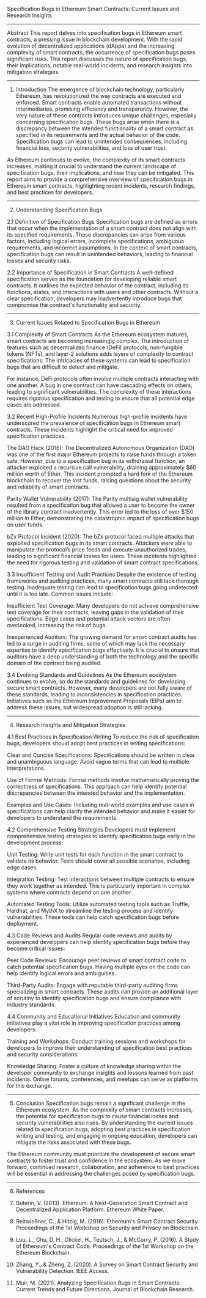Specification Bugs in Ethereum Smart Contracts: Current Issues and Research Insights


---

Abstract
This report delves into specification bugs in Ethereum smart contracts, a pressing issue in blockchain development. With the rapid evolution of decentralized applications (dApps) and the increasing complexity of smart contracts, the occurrence of specification bugs poses significant risks. This report discusses the nature of specification bugs, their implications, notable real-world incidents, and research insights into mitigation strategies.


---

1. Introduction
The emergence of blockchain technology, particularly Ethereum, has revolutionized the way contracts are executed and enforced. Smart contracts enable automated transactions without intermediaries, promising efficiency and transparency. However, the very nature of these contracts introduces unique challenges, especially concerning specification bugs. These bugs arise when there is a discrepancy between the intended functionality of a smart contract as specified in its requirements and the actual behavior of the code. Specification bugs can lead to unintended consequences, including financial loss, security vulnerabilities, and loss of user trust.

As Ethereum continues to evolve, the complexity of its smart contracts increases, making it crucial to understand the current landscape of specification bugs, their implications, and how they can be mitigated. This report aims to provide a comprehensive overview of specification bugs in Ethereum smart contracts, highlighting recent incidents, research findings, and best practices for developers.


---

2. Understanding Specification Bugs

2.1 Definition of Specification Bugs
Specification bugs are defined as errors that occur when the implementation of a smart contract does not align with its specified requirements. These discrepancies can arise from various factors, including logical errors, incomplete specifications, ambiguous requirements, and incorrect assumptions. In the context of smart contracts, specification bugs can result in unintended behaviors, leading to financial losses and security risks.

2.2 Importance of Specification in Smart Contracts
A well-defined specification serves as the foundation for developing reliable smart contracts. It outlines the expected behavior of the contract, including its functions, states, and interactions with users and other contracts. Without a clear specification, developers may inadvertently introduce bugs that compromise the contract's functionality and security.


---

3. Current Issues Related to Specification Bugs in Ethereum

3.1 Complexity of Smart Contracts
As the Ethereum ecosystem matures, smart contracts are becoming increasingly complex. The introduction of features such as decentralized finance (DeFi) protocols, non-fungible tokens (NFTs), and layer-2 solutions adds layers of complexity to contract specifications. The intricacies of these systems can lead to specification bugs that are difficult to detect and mitigate.

For instance, DeFi protocols often involve multiple contracts interacting with one another. A bug in one contract can have cascading effects on others, leading to significant vulnerabilities. The complexity of these interactions requires rigorous specification and testing to ensure that all potential edge cases are addressed.

3.2 Recent High-Profile Incidents
Numerous high-profile incidents have underscored the prevalence of specification bugs in Ethereum smart contracts. These incidents highlight the critical need for improved specification practices.

The DAO Hack (2016): The Decentralized Autonomous Organization (DAO) was one of the first major Ethereum projects to raise funds through a token sale. However, due to a specification bug in its withdrawal function, an attacker exploited a recursive call vulnerability, draining approximately $60 million worth of Ether. This incident prompted a hard fork of the Ethereum blockchain to recover the lost funds, raising questions about the security and reliability of smart contracts.

Parity Wallet Vulnerability (2017): The Parity multisig wallet vulnerability resulted from a specification bug that allowed a user to become the owner of the library contract inadvertently. This error led to the loss of over $150 million in Ether, demonstrating the catastrophic impact of specification bugs on user funds.

bZx Protocol Incident (2020): The bZx protocol faced multiple attacks that exploited specification bugs in its smart contracts. Attackers were able to manipulate the protocol’s price feeds and execute unauthorized trades, leading to significant financial losses for users. These incidents highlighted the need for rigorous testing and validation of smart contract specifications.


3.3 Insufficient Testing and Audit Practices
Despite the existence of testing frameworks and auditing practices, many smart contracts still lack thorough testing. Inadequate testing can lead to specification bugs going undetected until it is too late. Common issues include:

Insufficient Test Coverage: Many developers do not achieve comprehensive test coverage for their contracts, leaving gaps in the validation of their specifications. Edge cases and potential attack vectors are often overlooked, increasing the risk of bugs.

Inexperienced Auditors: The growing demand for smart contract audits has led to a surge in auditing firms, some of which may lack the necessary expertise to identify specification bugs effectively. It is crucial to ensure that auditors have a deep understanding of both the technology and the specific domain of the contract being audited.


3.4 Evolving Standards and Guidelines
As the Ethereum ecosystem continues to evolve, so do the standards and guidelines for developing secure smart contracts. However, many developers are not fully aware of these standards, leading to inconsistencies in specification practices. Initiatives such as the Ethereum Improvement Proposals (EIPs) aim to address these issues, but widespread adoption is still lacking.


---

4. Research Insights and Mitigation Strategies

4.1 Best Practices in Specification Writing
To reduce the risk of specification bugs, developers should adopt best practices in writing specifications:

Clear and Concise Specifications: Specifications should be written in clear and unambiguous language. Avoid vague terms that can lead to multiple interpretations.

Use of Formal Methods: Formal methods involve mathematically proving the correctness of specifications. This approach can help identify potential discrepancies between the intended behavior and the implementation.

Examples and Use Cases: Including real-world examples and use cases in specifications can help clarify the intended behavior and make it easier for developers to understand the requirements.


4.2 Comprehensive Testing Strategies
Developers must implement comprehensive testing strategies to identify specification bugs early in the development process:

Unit Testing: Write unit tests for each function in the smart contract to validate its behavior. Tests should cover all possible scenarios, including edge cases.

Integration Testing: Test interactions between multiple contracts to ensure they work together as intended. This is particularly important in complex systems where contracts depend on one another.

Automated Testing Tools: Utilize automated testing tools such as Truffle, Hardhat, and MythX to streamline the testing process and identify vulnerabilities. These tools can help catch specification bugs before deployment.


4.3 Code Reviews and Audits
Regular code reviews and audits by experienced developers can help identify specification bugs before they become critical issues:

Peer Code Reviews: Encourage peer reviews of smart contract code to catch potential specification bugs. Having multiple eyes on the code can help identify logical errors and ambiguities.

Third-Party Audits: Engage with reputable third-party auditing firms specializing in smart contracts. These audits can provide an additional layer of scrutiny to identify specification bugs and ensure compliance with industry standards.


4.4 Community and Educational Initiatives
Education and community initiatives play a vital role in improving specification practices among developers:

Training and Workshops: Conduct training sessions and workshops for developers to improve their understanding of specification best practices and security considerations.

Knowledge Sharing: Foster a culture of knowledge sharing within the developer community to exchange insights and lessons learned from past incidents. Online forums, conferences, and meetups can serve as platforms for this exchange.



---

5. Conclusion
Specification bugs remain a significant challenge in the Ethereum ecosystem. As the complexity of smart contracts increases, the potential for specification bugs to cause financial losses and security vulnerabilities also rises. By understanding the current issues related to specification bugs, adopting best practices in specification writing and testing, and engaging in ongoing education, developers can mitigate the risks associated with these bugs.

The Ethereum community must prioritize the development of secure smart contracts to foster trust and confidence in the ecosystem. As we move forward, continued research, collaboration, and adherence to best practices will be essential in addressing the challenges posed by specification bugs.


---

6. References

1. Buterin, V. (2013). Ethereum: A Next-Generation Smart Contract and Decentralized Application Platform. Ethereum White Paper.


2. Reitwießner, C., & Hitzig, M. (2016). Ethereum's Smart Contract Security. Proceedings of the 1st Workshop on Security and Privacy on Blockchain.


3. Luu, L., Chu, D. H., Olickel, H., Teutsch, J., & McCorry, P. (2016). A Study of Ethereum's Contract Code. Proceedings of the 1st Workshop on the Ethereum Blockchain.


4. Zhang, Y., & Zheng, Z. (2020). A Survey on Smart Contract Security and Vulnerability Detection. IEEE Access.


5. Muir, M. (2021). Analyzing Specification Bugs in Smart Contracts: Current Trends and Future Directions. Journal of Blockchain Research.
